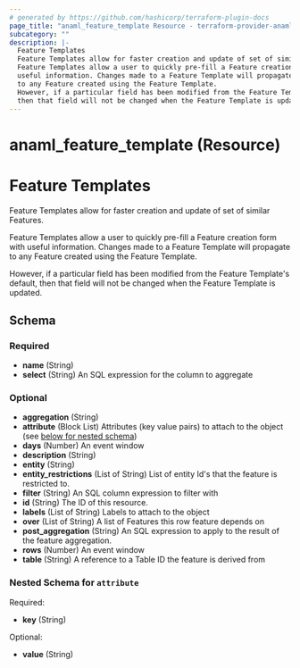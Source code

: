 ```yaml
---
# generated by https://github.com/hashicorp/terraform-plugin-docs
page_title: "anaml_feature_template Resource - terraform-provider-anaml"
subcategory: ""
description: |-
  Feature Templates
  Feature Templates allow for faster creation and update of set of similar Features.
  Feature Templates allow a user to quickly pre-fill a Feature creation form with
  useful information. Changes made to a Feature Template will propagate
  to any Feature created using the Feature Template.
  However, if a particular field has been modified from the Feature Template's default,
  then that field will not be changed when the Feature Template is updated.
---
```


# anaml_feature_template (Resource)

# Feature Templates

Feature Templates allow for faster creation and update of set of similar Features.

Feature Templates allow a user to quickly pre-fill a Feature creation form with
useful information. Changes made to a Feature Template will propagate
to any Feature created using the Feature Template.

However, if a particular field has been modified from the Feature Template's default,
then that field will not be changed when the Feature Template is updated.



<!-- schema generated by tfplugindocs -->
## Schema

### Required

- **name** (String)
- **select** (String) An SQL expression for the column to aggregate

### Optional

- **aggregation** (String)
- **attribute** (Block List) Attributes (key value pairs) to attach to the object (see [below for nested schema](#nestedblock--attribute))
- **days** (Number) An event window
- **description** (String)
- **entity** (String)
- **entity_restrictions** (List of String) List of entity Id's that the feature is restricted to.
- **filter** (String) An SQL column expression to filter with
- **id** (String) The ID of this resource.
- **labels** (List of String) Labels to attach to the object
- **over** (List of String) A list of Features this row feature depends on
- **post_aggregation** (String) An SQL expression to apply to the result of the feature aggregation.
- **rows** (Number) An event window
- **table** (String) A reference to a Table ID the feature is derived from

<a id="nestedblock--attribute"></a>
### Nested Schema for `attribute`

Required:

- **key** (String)

Optional:

- **value** (String)


